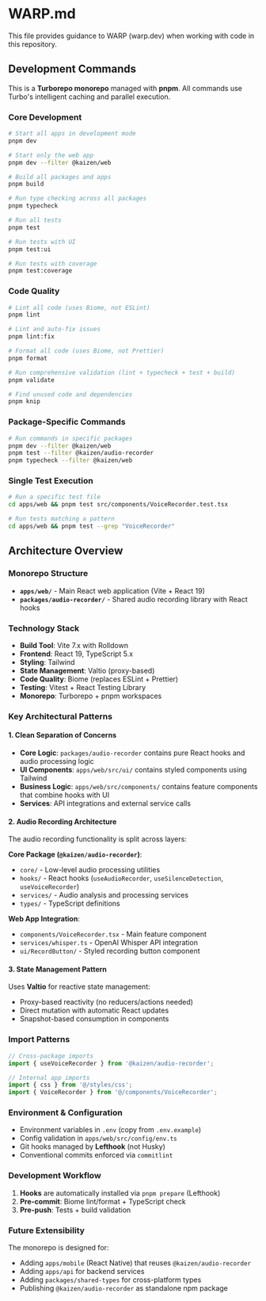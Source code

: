 # WARP.md

This file provides guidance to WARP (warp.dev) when working with code in this repository.

## Development Commands

This is a **Turborepo monorepo** managed with **pnpm**. All commands use Turbo's intelligent caching and parallel execution.

### Core Development
```bash
# Start all apps in development mode
pnpm dev

# Start only the web app
pnpm dev --filter @kaizen/web

# Build all packages and apps
pnpm build

# Run type checking across all packages
pnpm typecheck

# Run all tests
pnpm test

# Run tests with UI
pnpm test:ui

# Run tests with coverage
pnpm test:coverage
```

### Code Quality
```bash
# Lint all code (uses Biome, not ESLint)
pnpm lint

# Lint and auto-fix issues
pnpm lint:fix

# Format all code (uses Biome, not Prettier)
pnpm format

# Run comprehensive validation (lint + typecheck + test + build)
pnpm validate

# Find unused code and dependencies
pnpm knip
```

### Package-Specific Commands
```bash
# Run commands in specific packages
pnpm dev --filter @kaizen/web
pnpm test --filter @kaizen/audio-recorder
pnpm typecheck --filter @kaizen/web
```

### Single Test Execution
```bash
# Run a specific test file
cd apps/web && pnpm test src/components/VoiceRecorder.test.tsx

# Run tests matching a pattern
cd apps/web && pnpm test --grep "VoiceRecorder"
```

## Architecture Overview

### Monorepo Structure
- **`apps/web/`** - Main React web application (Vite + React 19)
- **`packages/audio-recorder/`** - Shared audio recording library with React hooks

### Technology Stack
- **Build Tool**: Vite 7.x with Rolldown
- **Frontend**: React 19, TypeScript 5.x
- **Styling**: Tailwind
- **State Management**: Valtio (proxy-based)
- **Code Quality**: Biome (replaces ESLint + Prettier)
- **Testing**: Vitest + React Testing Library
- **Monorepo**: Turborepo + pnpm workspaces

### Key Architectural Patterns

#### 1. Clean Separation of Concerns
- **Core Logic**: `packages/audio-recorder` contains pure React hooks and audio processing logic
- **UI Components**: `apps/web/src/ui/` contains styled components using Tailwind
- **Business Logic**: `apps/web/src/components/` contains feature components that combine hooks with UI
- **Services**: API integrations and external service calls

#### 2. Audio Recording Architecture
The audio recording functionality is split across layers:

**Core Package (`@kaizen/audio-recorder`)**:
- `core/` - Low-level audio processing utilities
- `hooks/` - React hooks (`useAudioRecorder`, `useSilenceDetection`, `useVoiceRecorder`)
- `services/` - Audio analysis and processing services
- `types/` - TypeScript definitions

**Web App Integration**:
- `components/VoiceRecorder.tsx` - Main feature component
- `services/whisper.ts` - OpenAI Whisper API integration
- `ui/RecordButton/` - Styled recording button component

#### 3. State Management Pattern
Uses **Valtio** for reactive state management:
- Proxy-based reactivity (no reducers/actions needed)
- Direct mutation with automatic React updates
- Snapshot-based consumption in components

### Import Patterns
```typescript
// Cross-package imports
import { useVoiceRecorder } from '@kaizen/audio-recorder';

// Internal app imports
import { css } from '@/styles/css';
import { VoiceRecorder } from '@/components/VoiceRecorder';
```

### Environment & Configuration
- Environment variables in `.env` (copy from `.env.example`)
- Config validation in `apps/web/src/config/env.ts`
- Git hooks managed by **Lefthook** (not Husky)
- Conventional commits enforced via `commitlint`

### Development Workflow
1. **Hooks** are automatically installed via `pnpm prepare` (Lefthook)
2. **Pre-commit**: Biome lint/format + TypeScript check
3. **Pre-push**: Tests + build validation

### Future Extensibility
The monorepo is designed for:
- Adding `apps/mobile` (React Native) that reuses `@kaizen/audio-recorder`
- Adding `apps/api` for backend services
- Adding `packages/shared-types` for cross-platform types
- Publishing `@kaizen/audio-recorder` as standalone npm package